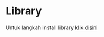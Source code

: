 # Library
Untuk langkah install library [klik disini](https://www.instructables.com/id/How-to-Add-Arduino-Zip-Library-to-Arduino/)